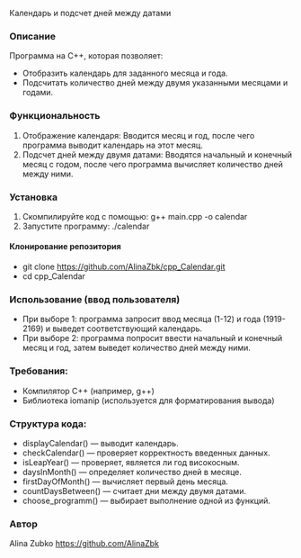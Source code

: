 Календарь и подсчет дней между датами
### Описание
Программа на C++, которая позволяет:
- Отобразить календарь для заданного месяца и года.
- Подсчитать количество дней между двумя указанными месяцами и годами.

### Функциональность
1. Отображение календаря: 
Вводится месяц и год, после чего программа выводит календарь на этот месяц.
2. Подсчет дней между двумя датами:
Вводятся начальный и конечный месяц с годом, после чего программа вычисляет количество дней между ними.

### Установка 
1. Скомпилируйте код с помощью:
g++ main.cpp -o calendar
2. Запустите программу:
./calendar
#### Клонирование репозитория
- git clone https://github.com/AlinaZbk/cpp_Calendar.git
- cd cpp_Calendar

### Использование (ввод пользователя)
- При выборе 1: программа запросит ввод месяца (1-12) и года (1919-2169) и выведет соответствующий календарь.
- При выборе 2: программа попросит ввести начальный и конечный месяц и год, затем выведет количество дней между ними.

### Требования:
- Компилятор C++ (например, g++)
- Библиотека iomanip (используется для форматирования вывода)

### Структура кода:
- displayCalendar() — выводит календарь.
- checkCalendar() — проверяет корректность введенных данных.
- isLeapYear() — проверяет, является ли год високосным.
- daysInMonth() — определяет количество дней в месяце.
- firstDayOfMonth() — вычисляет первый день месяца.
- countDaysBetween() — считает дни между двумя датами.
- choose_programm() — выбирает выполнение одной из функций.

### Автор
Alina Zubko 
https://github.com/AlinaZbk
